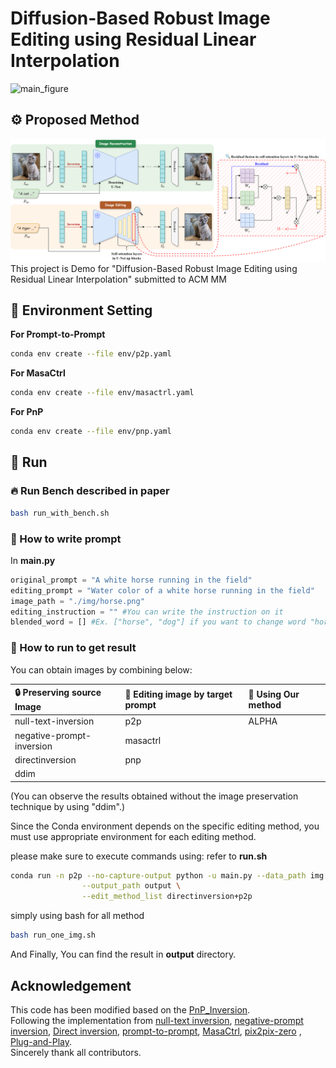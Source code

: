 # Diffusion-Based Robust Image Editing using Residual Linear Interpolation
![main_figure](asset/first_figure.png)
## ⚙️ Proposed Method
![main_figure](asset/framework.png)
This project is Demo for "Diffusion-Based Robust Image Editing using Residual Linear Interpolation" submitted to ACM MM

## 🌱 Environment Setting
**For Prompt-to-Prompt**
```bash
conda env create --file env/p2p.yaml
```
**For MasaCtrl**
```bash
conda env create --file env/masactrl.yaml
```
**For PnP**
```bash
conda env create --file env/pnp.yaml
```

## 🚀 Run
### 🔥 Run Bench described in paper
```bash
bash run_with_bench.sh
```
### 📝 How to write prompt
In **main.py**
```python
original_prompt = "A white horse running in the field"
editing_prompt = "Water color of a white horse running in the field"
image_path = "./img/horse.png"
editing_instruction = "" #You can write the instruction on it
blended_word = [] #Ex. ["horse", "dog"] if you want to change word "horse" in source prompt to word "dog" in target prompt
```
### 🎯 How to run to get result  
You can obtain images by combining below:    

| 🔒 Preserving source Image | 🎨 Editing image by target prompt| 🚀 Using Our method|
| :- | :- | :- |
| null-text-inversion | p2p | ALPHA|
| negative-prompt-inversion | masactrl |
| directinversion | pnp |
| ddim |  |    

(You can observe the results obtained without the image preservation technique by using "ddim".)

Since the Conda environment depends on the specific editing method, you must use appropriate environment for each editing method.

please make sure to execute commands using:
refer to **run.sh**  
```bash
conda run -n p2p --no-capture-output python -u main.py --data_path img \
                --output_path output \
                --edit_method_list directinversion+p2p
```
simply using bash for all method
```bash
bash run_one_img.sh
```
And Finally, You can find the result in **output** directory.

## Acknowledgement
This code has been modified based on the [PnP_Inversion](https://github.com/cure-lab/PnPInversion/tree/main).    
Following the implementation from [null-text inversion](https://github.com/google/prompt-to-prompt/#null-text-inversion-for-editing-real-images), [negative-prompt inversion](https://arxiv.org/abs/2305.16807), [Direct inversion](https://arxiv.org/abs/2310.01506), [prompt-to-prompt](https://github.com/google/prompt-to-prompt), [MasaCtrl](https://github.com/TencentARC/MasaCtrl), [pix2pix-zero](https://github.com/pix2pixzero/pix2pix-zero) , [Plug-and-Play](https://github.com/MichalGeyer/plug-and-play).     
Sincerely thank all contributors.